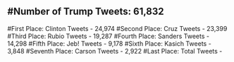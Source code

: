 #Number of Trump Tweets: 61,832
---
#First Place: Clinton Tweets - 24,974
#Second Place: Cruz Tweets - 23,399
#Third Place: Rubio Tweets - 19,287
#Fourth Place: Sanders Tweets - 14,298
#Fifth Place: Jeb! Tweets - 9,178
#Sixth Place: Kasich Tweets - 3,848
#Seventh Place: Carson Tweets - 2,922
#Last Place: Total Tweets -  
